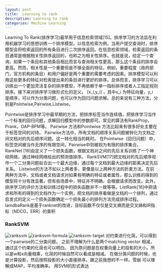 ```yaml
---
layout: post
title:  Learning to rank
description: Learning to rank
categories: Machine Learning
---
```


Learning To Rank(排序学习)最早用于信息检索领域[15]。排序学习的方法旨在利用机器学习的思想训练一个排序模型。以信息检索为例，当用户提交查询时，排序模型会将检索返回的所有条目进行二次排序返回。在信息检索领域，检索返回的条目通常是根据相关性排序返回的，也称之为相关性排序。也就是说，给定一个查询，如果一个条目和其他条目相比而言与查询相关性更高，那么这个条目的排序会更高。然而，相关性是一个重要但是不够全面的特征。例如，重要程度（政府部门，官方机构的条目）和用户偏好是两个重要的需要考虑的因素。排序模型可以利用这些更多的特征对检索提出来的条目进行更好的排序。总体而言，排序学习可以训练出一个更加灵活复杂的排序模型，不再依赖于单一指标排序或者人工指定规则排序。接下来对排序学习做形式化的定义，
[x_i,y_i] ，其中x_i 为特征向量，y_i 是顺序，可以作为分类问题，也可以作为回归问题求解。总的来说有三种方法，分别是Pointwise,Pairwise,Listwise。

Pointwise是排序学习中最早期的方法，把排序标签当作连续值，把排序学习当作一个标准的回归问题，求解回归模型中的参数即可。常见的算法有RankProp，Prank，OAP-BPM等。
Pairwise 方法和Pointwise 方法比起来有很多好处主要在于标签空间的对待。
Pairwise方法中，所有文档的顺序关系问题被转化为文档之间文档对的先后顺序问题。这一转化相当的耗时。
在Pointwise（回归问题）中，标签空间被当作无序的有限空间，Pairwise中则被视为有限的排序集合。RankNet [16]自定义了一个损失函数，根据文档对之间的先后关系训练了一个神经网络，通过神经网络给出的预测值排序。 RankSVM[17]把文档对的先后顺序视作一个二分类问题拟合出一个最大边缘，通过每个文档到最大边缘的距离决定先后关系。
Listwise的方法不如以上两者多，更像是以上两种方法的折衷方法。在前两种方法中，文档或者文档请求对如果有明确的特征或者属性，那么训练的得到的模型将十分有效显著。但有些场景中，特征并不明确，会根据请求而改变。此外，排序学习的评价方法和训练过程中的损失函数并不一致等等。ListRank[18]中把请求和所有的得到的文档作为一个实例，把文档的排序看做是文档的一个排列，通过启发式的定义一个损失函数确定一个损失最小的排列方法完成排序过程。lamdbaRank是基于ranknet的改进，目标函数不仅仅是交叉熵而是交叉熵和IR指标（NDCG，ERR）的乘积


### RankSVM
![ranksvm](http://7xpv97.com1.z0.glb.clouddn.com/70f1ddecc665ee4309010411d0cab965.png)
![ranksvm-formula](http://7xpv97.com1.z0.glb.clouddn.com/c484f6c996499105251e8329a81aa908.png)
![ranksvm-target](http://7xpv97.com1.z0.glb.clouddn.com/6feb061aae6e15ffeb949985030646fd.png)
对约束进行化简，可以得到一个pairwise的二分类问题。
之前不理解为什么是两个matching vector 相减，通过这个约束的化简也可以明白。
因为原问题是在权重向量上的投影的大小。所以是w和x向量相乘，化简的时候自然可以看成是相减。
在做分类问题的时候，也是计算投影，然后按照投影的大小直接排序。跟之前我想的不一样。雪崩
可以理解成MAP，平均准确率。
用SVM的形式表达
